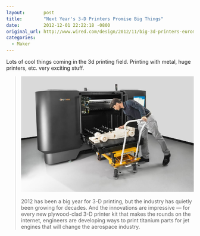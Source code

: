 ```yaml
---
layout:       post
title:        "Next Year's 3-D Printers Promise Big Things"
date:         2012-12-01 22:22:18 -0800
original_url: http://www.wired.com/design/2012/11/big-3d-printers-euromold-2012/?pid=1387&viewall=true
categories:
  - Maker
---
```


Lots of cool things coming in the 3d printing field. Printing with metal, huge printers, etc. very exciting stuff. 

 >   ![Bike Frames and Race Cars](/assets/import/0448414f74f28bddffb4612b7101d37e.jpg)  
 > 
 >  2012 has been a big year for 3-D printing, but the industry has quietly been growing for decades. And the innovations are impressive — for every new plywood-clad 3-D printer kit that makes the rounds on the internet, engineers are developing ways to print titanium parts for jet engines that will change the aerospace industry. 

